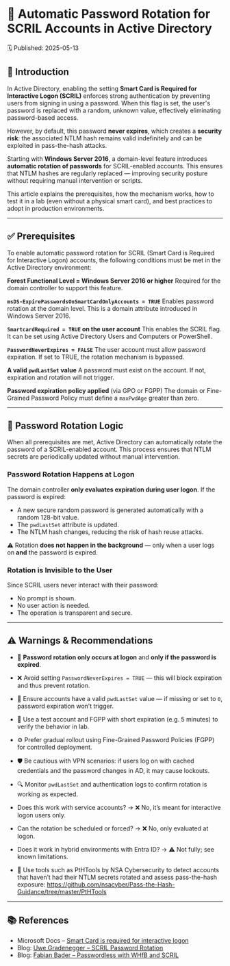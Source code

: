 # 🔄 Automatic Password Rotation for SCRIL Accounts in Active Directory
🗓️ Published: 2025-05-13

## 🔹 Introduction

In Active Directory, enabling the setting **Smart Card is Required for Interactive Logon (SCRIL)** enforces strong authentication by preventing users from signing in using a password. When this flag is set, the user's password is replaced with a random, unknown value, effectively eliminating password-based access.

However, by default, this password **never expires**, which creates a **security risk**: the associated NTLM hash remains valid indefinitely and can be exploited in pass-the-hash attacks.

Starting with **Windows Server 2016**, a domain-level feature introduces **automatic rotation of passwords** for SCRIL-enabled accounts. This ensures that NTLM hashes are regularly replaced — improving security posture without requiring manual intervention or scripts.

This article explains the prerequisites, how the mechanism works, how to test it in a lab (even without a physical smart card), and best practices to adopt in production environments.

---

## ✅ Prerequisites

To enable automatic password rotation for SCRIL (Smart Card is Required for Interactive Logon) accounts, the following conditions must be met in the Active Directory environment:

**Forest Functional Level = Windows Server 2016 or higher**
 Required for the domain controller to support this feature.

**`msDS-ExpirePasswordsOnSmartCardOnlyAccounts = TRUE`**
Enables password rotation at the domain level.
This is a domain attribute introduced in Windows Server 2016.

**`SmartcardRequired = TRUE` on the user account**
This enables the SCRIL flag.
It can be set using Active Directory Users and Computers or PowerShell.

**`PasswordNeverExpires = FALSE`**
The user account must allow password expiration. 
If set to TRUE, the rotation mechanism is bypassed.

**A valid `pwdLastSet` value**
A password must exist on the account. If not, expiration and rotation will not trigger.

**Password expiration policy applied** (via GPO or FGPP)
The domain or Fine-Grained Password Policy must define a `maxPwdAge` greater than zero.

---

## 🔁 Password Rotation Logic

When all prerequisites are met, Active Directory can automatically rotate the password of a SCRIL-enabled account. This process ensures that NTLM secrets are periodically updated without manual intervention.

### Password Rotation Happens at Logon
The domain controller **only evaluates expiration during user logon**. If the password is expired:
- A new secure random password is generated automatically with a random 128-bit value.
- The `pwdLastSet` attribute is updated.
- The NTLM hash changes, reducing the risk of hash reuse attacks.

⚠️ Rotation **does not happen in the background** — only when a user logs on **and** the password is expired.

### Rotation is Invisible to the User
Since SCRIL users never interact with their password:
- No prompt is shown.
- No user action is needed.
- The operation is transparent and secure.

---

## ⚠️ Warnings & Recommendations

- 🔁 **Password rotation only occurs at logon** and **only if the password is expired**.
- ❌ Avoid setting `PasswordNeverExpires = TRUE` — this will block expiration and thus prevent rotation.
- 🔐 Ensure accounts have a valid `pwdLastSet` value — if missing or set to `0`, password expiration won’t trigger.
- 🧪 Use a test account and FGPP with short expiration (e.g. 5 minutes) to verify the behavior in lab.
- ⚙️ Prefer gradual rollout using Fine-Grained Password Policies (FGPP) for controlled deployment.
- 🛡️ Be cautious with VPN scenarios: if users log on with cached credentials and the password changes in AD, it may cause lockouts.
- 🔍 Monitor `pwdLastSet` and authentication logs to confirm rotation is working as expected.

- Does this work with service accounts? → ❌ No, it’s meant for interactive logon users only.
- Can the rotation be scheduled or forced? → ❌ No, only evaluated at logon.
- Does it work in hybrid environments with Entra ID? → ⚠️ Not fully; see known limitations.

- 🧰 Use tools such as PtHTools by NSA Cybersecurity to detect accounts that haven’t had their NTLM secrets rotated and assess pass-the-hash exposure:
https://github.com/nsacyber/Pass-the-Hash-Guidance/tree/master/PtHTools


---

## 📚 References

- Microsoft Docs – [Smart Card is required for interactive logon](https://learn.microsoft.com/en-us/windows/security/threat-protection/security-policy-settings/smart-card-is-required-for-interactive-logon)
- Blog: [Uwe Gradenegger – SCRIL Password Rotation](https://www.gradenegger.eu/)
- Blog: [Fabian Bader – Passwordless with WHfB and SCRIL](https://blog.bader.dev)
